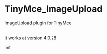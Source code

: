 TinyMce_ImageUpload
===================

ImageUpload plugin for TinyMce

<br/>
It works at version 4.0.28


init
<pre>
<script>
tinymce.init({
	    ...,
	    imageupload_url: '/tinymceDemo/upload/cms/', // thie directory to save upload file 
		plugins: [
			"... imageTony ..." 
		],
		toolbar: "... | imageTony", 
		...
 });
 
 </script>
 </pre>
